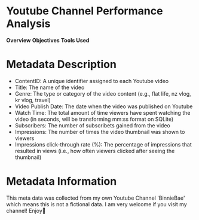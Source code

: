 # Youtube Channel Performance Analysis
**Overview** 
**Objectives**
**Tools Used**





# Metadata Description
- ContentID: A unique identifier assigned to each Youtube video
- Title: The name of the video
- Genre: The type or category of the video content (e.g., flat life, nz vlog, kr vlog, travel)
- Video Publish Date: The date when the video was published on Youtube
- Watch Time: The total amount of time viewers have spent watching the video (in seconds, will be transforming mm:ss format on SQLite)
- Subscribers: The number of subscribets gained from the video
- Impressions: The number of times the video thumbnail was shown to viewers
- Impressions click-through rate (%): The percentage of impressions that resulted in views (i.e., how often viewers clicked after seeing the thumbnail)

# Metadata Information
This meta data was collected from my own Youtube Channel 'BinnieBae' which means this is not a fictional data. 
I am very welcome if you visit my channel! Enjoy🎥

